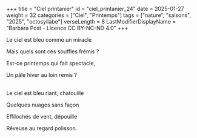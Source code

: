 +++
title = "Ciel printanier"
id = "ciel_printanier_24"
date = 2025-01-27
weight = 32
categories = ["Ciel", "Printemps"]
tags = ["nature", "saisons", "2025", "octosyllabe"]
verseLength = 8
LastModifierDisplayName = "Barbara Post - Licence CC BY-NC-ND 4.0"
+++

Le ciel est bleu comme un miracle

Mais quels sont ces souffles frémis ?

Est-ce printemps qui fait spectacle,

Un pâle hiver au loin remis ?

 \
Le ciel est bleu riant, chatouille

Quelques nuages sans façon

Effilochés de vent, dépouille

Rêveuse au regard polisson.
